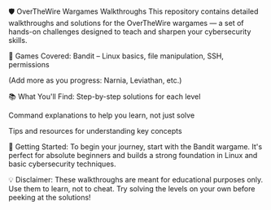 🛡️ OverTheWire Wargames Walkthroughs
This repository contains detailed walkthroughs and solutions for the OverTheWire wargames — a set of hands-on challenges designed to teach and sharpen your cybersecurity skills.

🎯 Games Covered:
Bandit – Linux basics, file manipulation, SSH, permissions

(Add more as you progress: Narnia, Leviathan, etc.)

📚 What You'll Find:
Step-by-step solutions for each level

Command explanations to help you learn, not just solve

Tips and resources for understanding key concepts

🚀 Getting Started:
To begin your journey, start with the Bandit wargame. It's perfect for absolute beginners and builds a strong foundation in Linux and basic cybersecurity techniques.

💡 Disclaimer:
These walkthroughs are meant for educational purposes only. Use them to learn, not to cheat. Try solving the levels on your own before peeking at the solutions!
